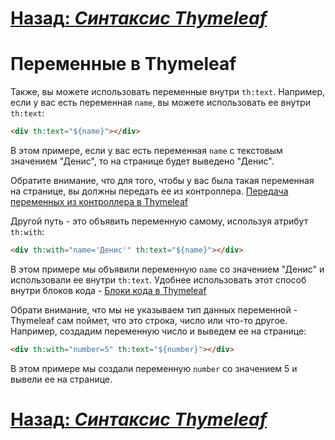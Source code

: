 # [**Назад**: *Синтаксис Thymeleaf*](../features/thymeleaf-syntax.md)

# Переменные в Thymeleaf

Также, вы можете использовать переменные внутри `th:text`. Например, если у вас есть переменная `name`, вы можете использовать ее внутри `th:text`:

```html
<div th:text="${name}"></div>
```

В этом примере, если у вас есть переменная `name` с текстовым значением "Денис", то на странице будет выведено "Денис".

Обратите внимание, что для того, чтобы у вас была такая переменная на странице, вы должны передать ее из контроллера. 
[Передача переменных из контроллера в Thymeleaf](send-data-to-controller.md)

Другой путь - это объявить переменную самому, используя атрибут `th:with`:

```html
<div th:with="name='Денис'" th:text="${name}"></div>
```

В этом примере мы объявили переменную `name` со значением "Денис" и использовали ее внутри `th:text`.
Удобнее использовать этот способ внутри блоков кода - [Блоки кода в Thymeleaf](../thymeleaf-code-blocks.md)

Обрати внимание, что мы не указываем тип данных переменной - Thymeleaf сам поймет, что это строка, число или что-то другое.
Например, создадим переменную число и выведем ее на странице:

```html
<div th:with="number=5" th:text="${number}"></div>
```

В этом примере мы создали переменную `number` со значением 5 и вывели ее на странице.

# [**Назад**: *Синтаксис Thymeleaf*](../features/thymeleaf-syntax.md)
